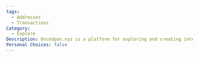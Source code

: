 ```yaml
---
tags:
  - Addresses
  - Transactions
Category:
  - Explore
Description: OnceUpon.xyz is a platform for exploring and creating interactive storytelling experiences on the blockchain, enabling users to craft and engage with narrative-driven content in a decentralized environment.
Personal Choices: false
---
```

